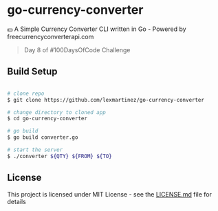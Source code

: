 # go-currency-converter
:dollar: A Simple Currency Converter CLI written in Go - Powered by freecurrencyconverterapi.com

> Day 8 of #100DaysOfCode Challenge

## Build Setup

``` bash

# clone repo
$ git clone https://github.com/lexmartinez/go-currency-converter

# change directory to cloned app
$ cd go-currency-converter

# go build
$ go build converter.go

# start the server
$ ./converter ${QTY} ${FROM} ${TO}

```

## License

This project is licensed under MIT License - see the [LICENSE.md](https://github.com/lexmartinez/go-currency-converter/blob/master/LICENSE.md) file for details
